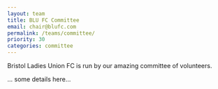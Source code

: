 ```yaml
---
layout: team
title: BLU FC Committee
email: chair@blufc.com
permalink: /teams/committee/
priority: 30
categories: committee
---
```


Bristol Ladies Union FC is run by our amazing committee of volunteers.

... some details here...
